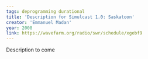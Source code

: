 ```yaml
---
tags: deprogramming durational
title: 'Description for Simulcast 1.0: Saskatoon'
creator: 'Emmanuel Madan'
year: 2008
link: https://wavefarm.org/radio/swr/schedule/xgebf9
---
```


Description to come
